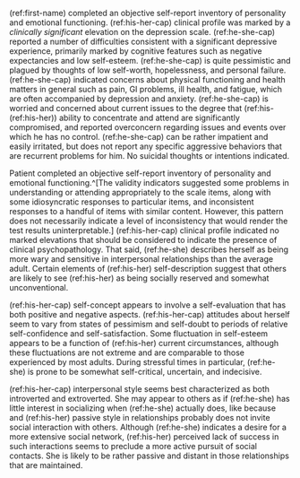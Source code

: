 (ref:first-name) completed an objective self-report inventory of personality and
emotional functioning. (ref:his-her-cap) clinical profile was marked by a
*clinically significant* elevation on the depression scale. (ref:he-she-cap) reported a number of difficulties consistent with a significant depressive
experience, primarily marked by cognitive features such as negative expectancies
and low self-esteem. (ref:he-she-cap) is quite pessimistic and plagued by thoughts
of low self-worth, hopelessness, and personal failure. (ref:he-she-cap) indicated
concerns about physical functioning and health matters in general such as pain,
GI problems, ill health, and fatigue, which are often accompanied by depression
and anxiety. (ref:he-she-cap) is worried and concerned about current issues to the
degree that (ref:his-(ref:his-her)) ability to concentrate and attend are significantly compromised, and reported overconcern regarding issues and events over which he
has no control. (ref:he-she-cap) can be rather impatient and easily irritated, but does not report any specific aggressive behaviors that are recurrent problems
for him. No suicidal thoughts or intentions indicated.

Patient completed an objective self-report inventory of personality and
emotional functioning.^[The validity indicators suggested some problems in understanding or attending appropriately to the scale items, along with some idiosyncratic responses to particular items, and inconsistent responses to a handful of items with similar content. However, this pattern does not necessarily indicate a level of inconsistency that would render the test results uninterpretable.] (ref:his-her-cap) clinical profile indicated no marked elevations
that should be considered to indicate the presence of clinical psychopathology.
That said, (ref:he-she) describes herself as being more wary and sensitive in
interpersonal relationships than the average adult. Certain elements of (ref:his-her)
self-description suggest that others are likely to see (ref:his-her) as being socially
reserved and somewhat unconventional.

(ref:his-her-cap) self-concept appears to involve a self-evaluation that has both positive and
negative aspects. (ref:his-her-cap) attitudes about herself seem to vary from states of
pessimism and self-doubt to periods of relative self-confidence and
self-satisfaction. Some fluctuation in self-esteem appears to be a function of
(ref:his-her) current circumstances, although these fluctuations are not extreme and are
comparable to those experienced by most adults. During stressful times in
particular, (ref:he-she) is prone to be somewhat self-critical, uncertain, and
indecisive.

(ref:his-her-cap) interpersonal style seems best characterized as both introverted and
extroverted. She may appear to others as if (ref:he-she) has little interest in
socializing when (ref:he-she) actually does, like because and (ref:his-her) passive style in
relationships probably does not invite social interaction with others. Although
(ref:he-she) indicates a desire for a more extensive social network, (ref:his-her) perceived lack
of success in such interactions seems to preclude a more active pursuit of
social contacts. She is likely to be rather passive and distant in those
relationships that are maintained.

